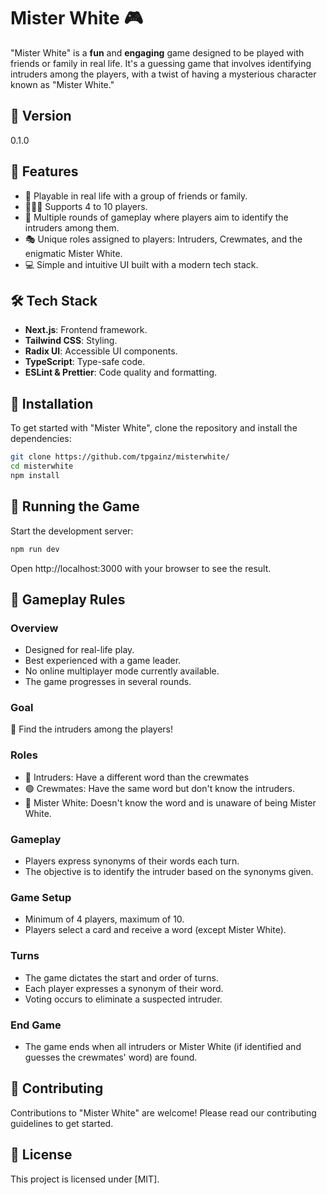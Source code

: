 
# Mister White 🎮

"Mister White" is a **fun** and **engaging** game designed to be played with friends or family in real life. It's a guessing game that involves identifying intruders among the players, with a twist of having a mysterious character known as "Mister White."

## 🌟 Version

0.1.0

## 🚀 Features

- 🎲 Playable in real life with a group of friends or family.
- 🧑‍🤝‍🧑 Supports 4 to 10 players.
- 🔄 Multiple rounds of gameplay where players aim to identify the intruders among them.
- 🎭 Unique roles assigned to players: Intruders, Crewmates, and the enigmatic Mister White.
- 💻 Simple and intuitive UI built with a modern tech stack.

## 🛠 Tech Stack

- **Next.js**: Frontend framework.
- **Tailwind CSS**: Styling.
- **Radix UI**: Accessible UI components.
- **TypeScript**: Type-safe code.
- **ESLint & Prettier**: Code quality and formatting.

## 💾 Installation

To get started with "Mister White", clone the repository and install the dependencies:

```bash
git clone https://github.com/tpgainz/misterwhite/
cd misterwhite
npm install
```

## 🎲 Running the Game

Start the development server:
```bash
npm run dev
```

Open http://localhost:3000 with your browser to see the result.

## 📜 Gameplay Rules

### Overview

- Designed for real-life play.
- Best experienced with a game leader.
- No online multiplayer mode currently available.
- The game progresses in several rounds.

### Goal

🎯 Find the intruders among the players!

### Roles

- 🔴 Intruders: Have a different word than the crewmates
- 🟢 Crewmates: Have the same word but don't know the intruders.
- 🔵 Mister White: Doesn't know the word and is unaware of being Mister White.

### Gameplay

- Players express synonyms of their words each turn.
- The objective is to identify the intruder based on the synonyms given.

### Game Setup

- Minimum of 4 players, maximum of 10.
- Players select a card and receive a word (except Mister White).

### Turns

- The game dictates the start and order of turns.
- Each player expresses a synonym of their word.
- Voting occurs to eliminate a suspected intruder.

### End Game

- The game ends when all intruders or Mister White (if identified and guesses the crewmates' word) are found.

## 🤝 Contributing

Contributions to "Mister White" are welcome! Please read our contributing guidelines to get started.

## 📄 License

This project is licensed under [MIT].
